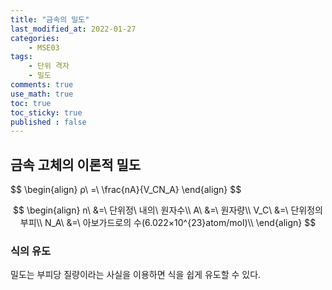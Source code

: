 ```yaml
---
title: "금속의 밀도"
last_modified_at: 2022-01-27
categories:
    - MSE03
tags:
    - 단위 격자
    - 밀도
comments: true
use_math: true
toc: true
toc_sticky: true
published : false
---
```


## 금속 고체의 이론적 밀도

<div class="notice--info">
$$
\begin{align}
ρ\ =\ \frac{nA}{V_CN_A}
\end{align}
$$
</div>

$$
\begin{align}
n\ &=\ 단위정\ 내의\ 원자수\\
A\ &=\ 원자량\\
V_C\ &=\ 단위정의 부피\\
N_A\ &=\ 아보가드로의 수(6.022×10^{23}atom/mol)\\ 
\end{align}
$$

### 식의 유도

밀도는 부피당 질량이라는 사실을 이용하면 식을 쉽게 유도할 수 있다.